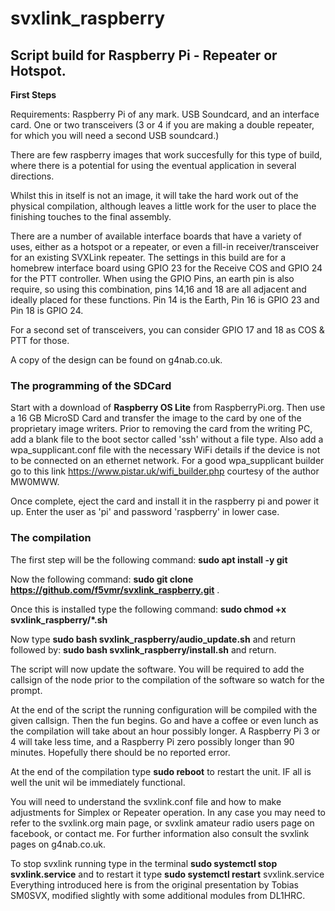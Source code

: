 # svxlink_raspberry
<h2>Script build for Raspberry Pi - Repeater or Hotspot.</h2>

<b>First Steps</b>
<p>Requirements: Raspberry Pi of any mark. USB Soundcard, and an interface card. One or two transceivers (3 or 4 if you are making a double repeater, for which you will need a second USB soundcard.)</p>

There are few raspberry images that work succesfully for this type of build, where there is a potential for using the eventual application in several directions.

Whilst this in itself is not an image, it will take the hard work out of the physical compilation, although leaves a little work for the user to place the finishing touches to the final assembly.

There are a number of available interface boards that have a variety of uses, either as a hotspot or a repeater, or even a fill-in receiver/transceiver for an existing SVXLink repeater. The settings in this build are for a homebrew interface board using GPIO 23 for the Receive COS and GPIO 24 for the PTT controller.
When using the GPIO Pins, an earth pin is also require, so using this combination, pins 14,16 and 18 are all adjacent and ideally placed for these functions.
Pin 14 is the Earth, Pin 16 is GPIO 23 and Pin 18 is GPIO 24.

For a second set of transceivers, you can consider GPIO 17 and 18 as COS & PTT for those. 

A copy of the design can be found on g4nab.co.uk.

<h3>The programming of the SDCard</h3>

Start with a download of <b>Raspberry OS Lite</b> from RaspberryPi.org. Then use a 16 GB MicroSD Card and transfer the image to the card by one of the proprietary image writers. Prior to removing the card from the writing PC, add a blank file to the boot sector called 'ssh' without a file type. Also add a wpa_supplicant.conf file with the necessary WiFi details if the device is not to be connected on an ethernet network. For a good wpa_supplicant builder go to this link https://www.pistar.uk/wifi_builder.php courtesy of the author MW0MWW.

Once complete, eject the card and install it in the raspberry pi and power it up. Enter the user as 'pi' and password 'raspberry' in lower case. 
<h3>The compilation</h3>
The first step will be the following command: <b>sudo apt install -y git</b>  

Now the following command: <b>sudo git clone https://github.com/f5vmr/svxlink_raspberry.git</b> .

Once this is installed type the following command: <b>sudo chmod +x svxlink_raspberry/*.sh</b>

Now type <b>sudo bash svxlink_raspberry/audio_update.sh</b> and return followed by: <b>sudo bash svxlink_raspberry/install.sh</b> and return.

The script will now update the software. You will be required to add the callsign of the node prior to the compilation of the software so watch for the prompt.

At the end of the script the running configuration will be compiled with the given callsign. Then the fun begins. Go and have a coffee or even lunch as the compilation will take about an hour possibly longer. A Raspberry Pi 3 or 4 will take less time, and a Raspberry Pi zero possibly longer than 90 minutes. Hopefully there should be no reported error.

At the end of the compilation type <b>sudo reboot</b> to restart the unit. IF all is well the unit wil be immediately functional.

You will need to understand the svxlink.conf file and how to make adjustments for Simplex or Repeater operation. In any case you may need to refer to the svxlink.org main page, or svxlink amateur radio users page on facebook, or contact me. For further information also consult the svxlink pages on g4nab.co.uk.

To stop svxlink running type in the terminal <b>sudo systemctl stop svxlink.service</b> and to restart it type <b>sudo systemctl restart</b> svxlink.service
Everything introduced here is from the original presentation by Tobias SM0SVX, modified slightly with some additional modules from DL1HRC.

